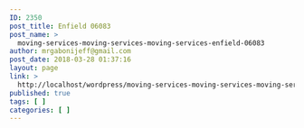 ```yaml
---
ID: 2350
post_title: Enfield 06083
post_name: >
  moving-services-moving-services-moving-services-enfield-06083
author: mrgabonijeff@gmail.com
post_date: 2018-03-28 01:37:16
layout: page
link: >
  http://localhost/wordpress/moving-services-moving-services-moving-services-enfield-06083/
published: true
tags: [ ]
categories: [ ]
---
```


